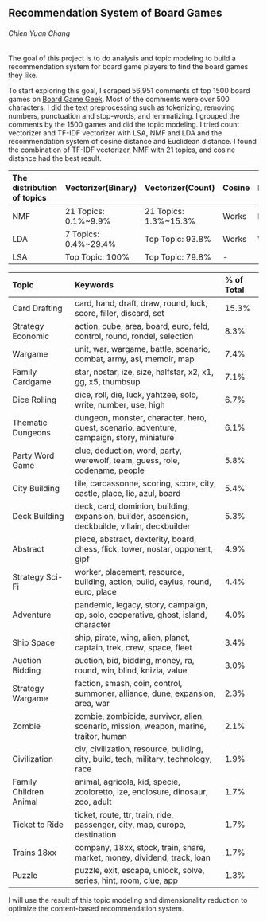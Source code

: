## Recommendation System of Board Games
###### Chien Yuan Chang

The goal of this project is to do analysis and topic modeling to build a recommendation system for board game players to find the board games they like.

To start exploring this goal, I scraped 56,951 comments of top 1500 board games on [Board Game Geek](https://boardgamegeek.com/). Most of the comments were over 500 characters. I did the text preprocessing such as tokenizing, removing numbers, punctuation and stop-words, and lemmatizing. I grouped the comments by the 1500 games and did the topic modeling. I tried count vectorizer and TF-IDF vectorizer with LSA, NMF and LDA and the recommendation system of cosine distance and Euclidean distance. I found the combination of TF-IDF vectorizer, NMF with 21 topics, and cosine distance had the best result. 

The distribution of topics|Vectorizer(Binary)|Vectorizer(Count)|Cosine|Euclidean|
:---|:---|:---|:---|:---
NMF|21 Topics: 0.1%~9.9%|21 Topics: 1.3%~15.3%|Works|Not well
LDA|7 Topics: 0.4%~29.4%|Top Topic: 93.8%|Works|Works
LSA|Top Topic: 100%|Top Topic: 79.8%|-|-

Topic|Keywords| % of Total
:---|:---|:---
Card Drafting|card, hand, draft, draw, round, luck, score, filler, discard, set|15.3%
Strategy Economic|action, cube, area, board, euro, feld, control, round, rondel, selection|8.3%
Wargame|unit, war, wargame, battle, scenario, combat, army, asl, memoir, map|7.4%
Family Cardgame|star, nostar, ize, size, halfstar, x2, x1, gg, x5, thumbsup|7.1%
Dice Rolling|dice, roll, die, luck, yahtzee, solo, write, number, use, high|6.7%
Thematic Dungeons|dungeon, monster, character, hero, quest, scenario, adventure, campaign, story, miniature|6.1%
Party Word Game|clue, deduction, word, party, werewolf, team, guess, role, codename, people|5.8%
City Building|tile, carcassonne, scoring, score, city, castle, place, lie, azul, board|5.4%
Deck Building|deck, card, dominion, building, expansion, builder, ascension, deckbuilde, villain, deckbuilder|5.3%
Abstract|piece, abstract, dexterity, board, chess, flick, tower, nostar, opponent, gipf|4.9%
Strategy Sci-Fi|worker, placement, resource, building, action, build, caylus, round, euro, place|4.4%
Adventure|pandemic, legacy, story, campaign, op, solo, cooperative, ghost, island, character|4.0%
Ship Space|ship, pirate, wing, alien, planet, captain, trek, crew, space, fleet|3.4%
Auction Bidding|auction, bid, bidding, money, ra, round, win, blind, knizia, value|3.0%
Strategy Wargame|faction, smash, coin, control, summoner, alliance, dune, expansion, area, war|2.3%
Zombie|zombie, zombicide, survivor, alien, scenario, mission, weapon, marine, traitor, human|2.1%
Civilization|civ, civilization, resource, building, city, build, tech, military, technology, race|1.9%
Family Children Animal|animal, agricola, kid, specie, zooloretto, ize, enclosure, dinosaur, zoo, adult|1.7%
Ticket to Ride|ticket, route, ttr, train, ride, passenger, city, map, europe, destination|1.7%
Trains 18xx|company, 18xx, stock, train, share, market, money, dividend, track, loan|1.7%
Puzzle|puzzle, exit, escape, unlock, solve, series, hint, room, clue, app|1.3%

I will use the result of this topic modeling and dimensionality reduction to optimize the content-based recommendation system. 
